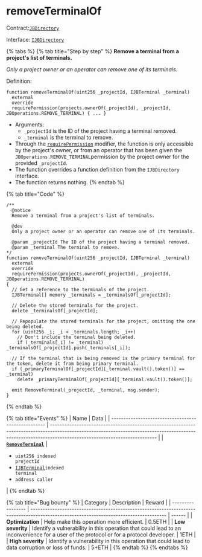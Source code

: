 # removeTerminalOf

Contract:[`JBDirectory`](../)​‌

Interface: [`IJBDirectory`](../../../interfaces/ijbdirectory.md)

{% tabs %}
{% tab title="Step by step" %}
**Remove a terminal from a project's list of terminals.**

_Only a project owner or an operator can remove one of its terminals._

Definition:

```solidity
function removeTerminalOf(uint256 _projectId, IJBTerminal _terminal)
  external
  override
  requirePermission(projects.ownerOf(_projectId), _projectId, JBOperations.REMOVE_TERMINAL) { ... }
```

* Arguments:
  * `_projectId` is the ID of the project having a terminal removed.
  * `_terminal` is the terminal to remove.
* Through the [`requirePermission`](../../or-abstract/jboperatable/modifiers/requirepermission.md) modifier, the function is only accessible by the project's owner, or from an operator that has been given the `JBOperations.REMOVE_TERMINAL`permission by the project owner for the provided `_projectId`.
* The function overrides a function definition from the `IJBDirectory` interface.
* The function returns nothing.
{% endtab %}

{% tab title="Code" %}
```solidity
/** 
  @notice 
  Remove a terminal from a project's list of terminals.

  @dev
  Only a project owner or an operator can remove one of its terminals. 

  @param _projectId The ID of the project having a terminal removed.
  @param _terminal The terminal to remove.
*/
function removeTerminalOf(uint256 _projectId, IJBTerminal _terminal)
  external
  override
  requirePermission(projects.ownerOf(_projectId), _projectId, JBOperations.REMOVE_TERMINAL)
{
  // Get a reference to the terminals of the project.
  IJBTerminal[] memory _terminals = _terminalsOf[_projectId];

  // Delete the stored terminals for the project.
  delete _terminalsOf[_projectId];

  // Repopulate the stored terminals for the project, omitting the one being deleted.
  for (uint256 _i; _i < _terminals.length; _i++)
    // Don't include the terminal being deleted.
    if (_terminals[_i] != _terminal) _terminalsOf[_projectId].push(_terminals[_i]);

  // If the terminal that is being removed is the primary terminal for the token, delete it from being primary terminal.
  if (_primaryTerminalOf[_projectId][_terminal.vault().token()] == _terminal)
    delete _primaryTerminalOf[_projectId][_terminal.vault().token()];

  emit RemoveTerminal(_projectId, _terminal, msg.sender);
}
```
{% endtab %}

{% tab title="Events" %}
| Name                                                | Data                                                                                                                                                                                                     |
| --------------------------------------------------- | -------------------------------------------------------------------------------------------------------------------------------------------------------------------------------------------------------- |
| [**`RemoveTerminal`**](../events/removeterminal.md) | <ul><li><code>uint256 indexed projectId</code></li><li><a href="../../interfaces/ijbterminal.md"><code>IJBTerminal</code></a><code>indexed terminal</code></li><li><code>address caller</code></li></ul> |
{% endtab %}

{% tab title="Bug bounty" %}
| Category          | Description                                                                                                                            | Reward |
| ----------------- | -------------------------------------------------------------------------------------------------------------------------------------- | ------ |
| **Optimization**  | Help make this operation more efficient.                                                                                               | 0.5ETH |
| **Low severity**  | Identify a vulnerability in this operation that could lead to an inconvenience for a user of the protocol or for a protocol developer. | 1ETH   |
| **High severity** | Identify a vulnerability in this operation that could lead to data corruption or loss of funds.                                        | 5+ETH  |
{% endtab %}
{% endtabs %}
